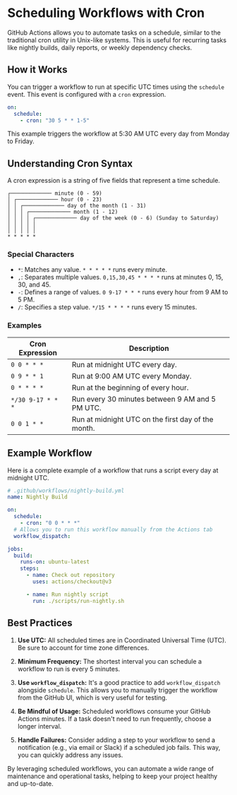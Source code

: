 # Scheduling Workflows with Cron

GitHub Actions allows you to automate tasks on a schedule, similar to the traditional cron utility in Unix-like systems. This is useful for recurring tasks like nightly builds, daily reports, or weekly dependency checks.

## How it Works

You can trigger a workflow to run at specific UTC times using the `schedule` event. This event is configured with a `cron` expression.

```yaml
on:
  schedule:
    - cron: "30 5 * * 1-5"
```

This example triggers the workflow at 5:30 AM UTC every day from Monday to Friday.

## Understanding Cron Syntax

A cron expression is a string of five fields that represent a time schedule.

```
┌───────────── minute (0 - 59)
│ ┌───────────── hour (0 - 23)
│ │ ┌───────────── day of the month (1 - 31)
│ │ │ ┌───────────── month (1 - 12)
│ │ │ │ ┌───────────── day of the week (0 - 6) (Sunday to Saturday)
│ │ │ │ │
│ │ │ │ │
* * * * *
```

### Special Characters

- `*`: Matches any value. `* * * * *` runs every minute.
- `,`: Separates multiple values. `0,15,30,45 * * * *` runs at minutes 0, 15, 30, and 45.
- `-`: Defines a range of values. `0 9-17 * * *` runs every hour from 9 AM to 5 PM.
- `/`: Specifies a step value. `*/15 * * * *` runs every 15 minutes.

### Examples

| Cron Expression   | Description                                        |
| ----------------- | -------------------------------------------------- |
| `0 0 * * *`       | Run at midnight UTC every day.                     |
| `0 9 * * 1`       | Run at 9:00 AM UTC every Monday.                   |
| `0 * * * *`       | Run at the beginning of every hour.                |
| `*/30 9-17 * * *` | Run every 30 minutes between 9 AM and 5 PM UTC.    |
| `0 0 1 * *`       | Run at midnight UTC on the first day of the month. |

## Example Workflow

Here is a complete example of a workflow that runs a script every day at midnight UTC.

```yaml
# .github/workflows/nightly-build.yml
name: Nightly Build

on:
  schedule:
    - cron: "0 0 * * *"
  # Allows you to run this workflow manually from the Actions tab
  workflow_dispatch:

jobs:
  build:
    runs-on: ubuntu-latest
    steps:
      - name: Check out repository
        uses: actions/checkout@v3

      - name: Run nightly script
        run: ./scripts/run-nightly.sh
```

## Best Practices

1.  **Use UTC:** All scheduled times are in Coordinated Universal Time (UTC). Be sure to account for time zone differences.

2.  **Minimum Frequency:** The shortest interval you can schedule a workflow to run is every 5 minutes.

3.  **Use `workflow_dispatch`:** It's a good practice to add `workflow_dispatch` alongside `schedule`. This allows you to manually trigger the workflow from the GitHub UI, which is very useful for testing.

4.  **Be Mindful of Usage:** Scheduled workflows consume your GitHub Actions minutes. If a task doesn't need to run frequently, choose a longer interval.

5.  **Handle Failures:** Consider adding a step to your workflow to send a notification (e.g., via email or Slack) if a scheduled job fails. This way, you can quickly address any issues.

By leveraging scheduled workflows, you can automate a wide range of maintenance and operational tasks, helping to keep your project healthy and up-to-date.
